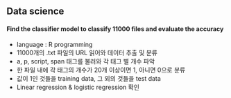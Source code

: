 ## Data science

#### Find the classifier model to classify 11000 files and evaluate the accuracy
* language : R programming
* 11000개의 .txt 파일의 URL 읽어와 데이터 추출 및 분류
* a, p, script, span 태그를 불러와 각 태그 별 개수 파악
* 한 파일 내에 각 태그의 개수가 20개 이상이면 1, 아니면 0으로 분류
* 값이 1인 것들을 training data, 그 외의 것들을 test data
* Linear regression & logistic regression 확인

